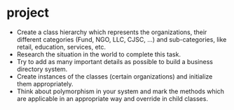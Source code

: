 # project

 - Create a class hierarchy which represents the organizations, their different categories (Fund, NGO, LLC, CJSC, ...) and sub-categories, like    retail, education, services, etc.
 - Research the situation in the world to complete this task. 
 - Try to add as many important details as possible to build a business directory system. 
 - Create instances of the classes (certain organizations) and initialize them appropriately. 
 - Think about polymorphism in your system and mark the methods which are applicable in an appropriate way and override in child classes.

